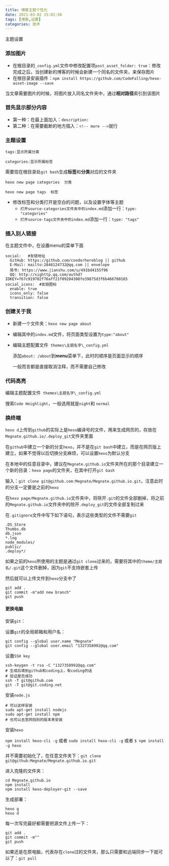 ```yaml
---
title: 博客主题个性化
date: 2021-03-02 15:02:56
tags: [博客,设置]
categories: 技术
---
```


主题设置

<!--more-->

### 添加图片

- 在根目录的`_config.yml`文件中修改配置项`post_asset_folder: true`：修改完成之后，当创建新的博客的时候会新建一个同名的文件夹，来保存图片
- 在根目录安装插件：`npm install https://github.com/CodeFalling/hexo-asset-image --save`

当文章需要图片的时候，将图片放入同名文件夹中，通过**相对路径**索引到该图片

### 首先显示部分内容

- 第一种：在最上面加入：`description:`
- 第二种：在需要截断的地方插入：`<!-- more -->`就行

### 主题设置

`tags:显示所属分类`

`categories:显示所属标签`

需要现在根目录处`git bash`生成**标签**和**分类**对应的文件夹

```
hexo new page categories  分类

hexo new page tags  标签
```

- 修改标签和分类打开是空白的问题，以及设置字体等主题
  - `打开source-categories文件夹中的index.md`添加一行：`type: "categories"`
  - `打开source-tags文件夹中的index.md`添加一行：`type: "tags"`

### 插入别人链接

在主题文件中，在设置menu的菜单下面

```
social:   #友链地址
  GitHub: https://github.com/condorheroblog || github
  E-Mail: mailto:2846124732@qq.com || envelope
  简书: https://www.jianshu.com/u/491bd4155f96
  QQ: http://sighttp.qq.com/authd?IDKEY=f67c919702f76aff21f09284308fe39875d3f6b466780165
social_icons:  #友链图标
  enable: true
  icons_only: false
  transition: false
```

### 创建关于我

- 新建一个文件夹：`hexo new page about`

- 编辑其中的`index.md`文件，将页面类型设置为`type:"about"`

- 编辑主题配置文件` themes\主题名字\_config.yml`

  添加`about: /about`到**menu**菜单下，此时的顺序是页面显示的顺序

  一般而言都是直接取消注释，而不需要自己修改

### 代码高亮

编辑主题配置文件` themes\主题名字\_config.yml`

搜索`Code Heighlight`，一般选用就是`night`和 `normal`

### 换终端

`hexo d`上传到`github`的实际上是`hexo`编译号的文件，用来生成网页的，存放在`Megnate.github.io/.deploy_git`文件夹里面

在`github`中建立一个新的分支`hexo`，并不是在`git bash`中建立，而是在网页版上建立，如果不觉得以后切换分支麻烦，可以设置`hexo`为默认分支

在本地中的任意目录中，建议在`Megnate.github.io`文件夹所在的那个目录建立一个新的目录：`hexo page`的文件夹，在其中打开`git bash`

输入：`git clone git@github.com:Megnate/Megnate.github.io.git`，注意此时的分支一定要是之前的`hexo`

在`hexo page/Megnate.github.io`文件夹中，将除开`.git`的文件全部删掉，将之前的`Megnate.github.io`文件夹中的除开`.deploy_git`的文件全部复制过来

在`.gitignore`文件中写下如下语句，表示这些类型的文件不需要`git`

```
.DS_Store
Thumbs.db
db.json
*.log
node_modules/
public/
.deploy*/
```

如果之前的`hexo`所使用的主题是通过`git clone`过来的，需要将其中的`theme/主题名/.git`这个文件删掉，因为`git`不支持嵌套上传

然后就可以上传文件到`hexo`分支中了

```
git add .
git commit -m"add new branch"
git push
```

#### 更换电脑

安装`git`：

设置`git`的全局邮箱和用户名：

```git
git config --global user.name "Megnate"
git config --global user.email "1327358992@qq.com"
```

设置`SSH key`

```
ssh-keygen -t rsa -C "1327358992@qq.com"
# 生成后填到github和coding上，有coding的话
# 验证是否成功
ssh -T git@github.com
git -T git@git.coding.net
```

安装`node.js`

```
# 可以这样安装
sudo apt-get install nodejs
sudo apt-get install npm
# 也可以去官网找别的版本来安装
```

安装`hexo`

`npm install hexo-cli -g` 或者 `sudo install hexo-cli -g` 或者 `$ npm install -g hexo`

并不需要初始化了，在任意文件夹下：`git clone git@github:Megnate/Megnate.github.io.git`

进入克隆的文件夹：

```
cd Megnate.github.io
npm install
npm install hexo-deployer-git --save
```

生成部署：

```
hexo g
hexo d
```

每一次写完最好都需要把源文件上传一下：

```
git add .
git commit -m""
git push
```

如果还是在原电脑，代表存在`clone`过的文件夹，那么只需要和远端同步一下就可以了：`git pull`